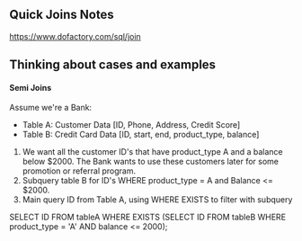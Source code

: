 
## Quick Joins Notes
https://www.dofactory.com/sql/join


## Thinking about cases and examples

#### Semi Joins
Assume we're a Bank:
  - Table A: Customer Data [ID, Phone, Address, Credit Score]
  - Table B: Credit Card Data [ID, start, end, product_type, balance]

1. We want all the customer ID's that have product_type A and a balance below $2000. The Bank wants to use these customers later for some promotion or referral program.
2. Subquery table B for ID's WHERE product_type = A and Balance <= $2000.
3. Main query ID from Table A, using WHERE EXISTS to filter with subquery

SELECT ID
FROM tableA
WHERE EXISTS (SELECT ID
              FROM tableB
              WHERE product_type = 'A'
              AND balance <= 2000);
